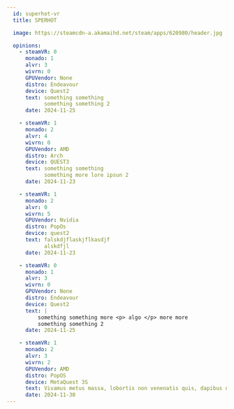 ```yaml
---
  id: superhot-vr
  title: SPERHOT

  image: https://steamcdn-a.akamaihd.net/steam/apps/620980/header.jpg

  opinions:      
    - steamVR: 0
      monado: 1
      alvr: 3
      wivrn: 0
      GPUVendor: None
      distro: Endeavour
      device: Quest2
      text: something something
            something something 2
      date: 2024-11-25

    - steamVR: 1
      monado: 2
      alvr: 4
      wivrn: 0
      GPUVendor: AMD
      distro: Arch
      device: QUEST3
      text: something something
            something more lore ipsun 2
      date: 2024-11-23

    - steamVR: 1
      monado: 2
      alvr: 0
      wivrn: 5
      GPUVendor: Nvidia
      distro: PopOs
      device: quest2
      text: falskdjflaskjflkasdjf     
            alskdfjl
      date: 2024-11-23

    - steamVR: 0
      monado: 1
      alvr: 3
      wivrn: 0
      GPUVendor: None
      distro: Endeavour
      device: Quest2
      text: |
          something something more <p> algo </p> more more  
          something something 2
      date: 2024-11-25

    - steamVR: 1
      monado: 2
      alvr: 3
      wivrn: 2
      GPUVendor: AMD
      distro: PopOS
      device: MetaQuest 3S
      text: Vivamus metus massa, lobortis non venenatis quis, dapibus nec tortor. Morbi nisl arcu, dignissim at scelerisque dignissim, efficitur id augue. Nam maximus interdum vehicula. Morbi porttitor risus eros, in ultricies lectus vehicula eu. Sed tincidunt nisl lectus. Donec ut ligula volutpat, porttitor est nec, lacinia ante. Quisque a luctus velit, vitae gravida elit. Interdum et malesuada fames ac ante ipsum primis in faucibus. Etiam purus diam, faucibus a eros vel, eleifend varius elit. Donec consequat justo pretium, facilisis felis sed, faucibus risus. Etiam efficitur elit nulla, vel pharetra lorem condimentum gravida. Fusce semper mauris a mauris tincidunt, vitae iaculis ante tempus. 
      date: 2024-11-30
---
```

